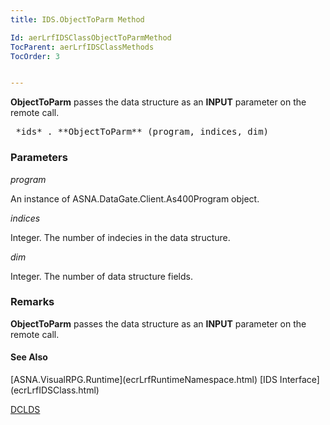 ```yaml
---
title: IDS.ObjectToParm Method

Id: aerLrfIDSClassObjectToParmMethod
TocParent: aerLrfIDSClassMethods
TocOrder: 3


---
```


**ObjectToParm** passes the data structure as an **INPUT** parameter on the remote call. 
<pre class="prettyprint">
 *ids* . **ObjectToParm** (program, indices, dim) <br /></pre>

### Parameters

*program* 

An instance of ASNA.DataGate.Client.As400Program object.


*indices* 

Integer. The number of indecies in the data structure.


*dim* 

Integer. The number of data structure fields.


### Remarks
**ObjectToParm** passes the data structure as an **INPUT** parameter on the remote call. 

#### See Also
<p> [ASNA.VisualRPG.Runtime](ecrLrfRuntimeNamespace.html)
[IDS Interface](ecrLrfIDSClass.html)

[DCLDS](DCLDS.html) 
